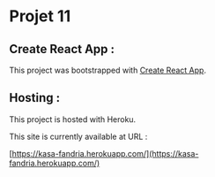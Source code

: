 # Projet 11

## Create React App :

This project was bootstrapped with [Create React App](https://github.com/facebook/create-react-app).


## Hosting :

This project is hosted with Heroku.

This site is currently available at URL :

[https://kasa-fandria.herokuapp.com/](https://kasa-fandria.herokuapp.com/)